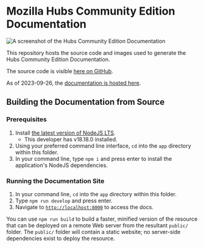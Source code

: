 # Mozilla Hubs Community Edition Documentation

![A screenshot of the Hubs Community Edition Documentation](screenshot.png?raw=true)

This repository hosts the source code and images used to generate the Hubs Community Edition Documentation.

The source code is visible [here on GitHub](https://github.com/mozilla/hubs-cloud/tree/feature/ce/community-edition/docs).

As of 2023-09-26, the [documentation is hosted here](https://zachfox.io/hubs-community-edition-docs).

## Building the Documentation from Source
### Prerequisites
1. Install [the latest version of NodeJS LTS](https://nodejs.org/en/download).
    - This developer has v18.18.0 installed.
2. Using your preferred command line interface, `cd` into the `app` directory within this folder.
3. In your command line, type `npm i` and press enter to install the application's NodeJS dependencies.

### Running the Documentation Site
1. In your command line, `cd` into the `app` directory within this folder.
2. Type `npm run develop` and press enter.
3. Navigate to [`http://localhost:8000`](http://localhost:8000) to access the docs.

You can use `npm run build` to build a faster, minified version of the resource that can be deployed on a remote Web server from the resultant `public/` folder. The `public/` folder will contain a static website; no server-side dependencies exist to deploy the resource.
